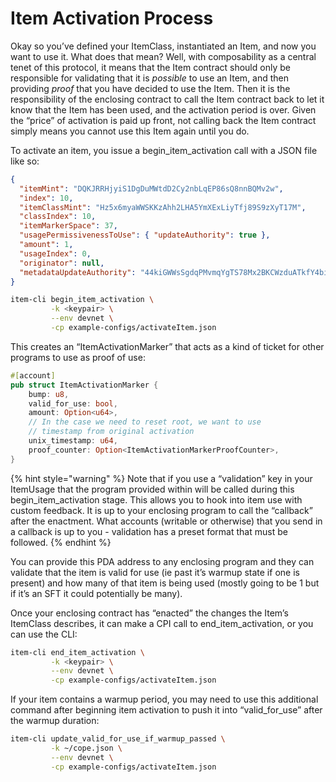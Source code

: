 # Item Activation Process

Okay so you’ve defined your ItemClass, instantiated an Item, and now you want to use it. What does that mean? Well, with composability as a central tenet of this protocol, it means that the Item contract should only be responsible for validating that it is _possible_ to use an Item, and then providing _proof_ that you have decided to use the Item. Then it is the responsibility of the enclosing contract to call the Item contract back to let it know that the Item has been used, and the activation period is over. Given the “price” of activation is paid up front, not calling back the Item contract simply means you cannot use this Item again until you do.

To activate an item, you issue a begin\_item\_activation call with a JSON file like so:

```json
{
  "itemMint": "DQKJRRHjyiS1DgDuMWtdD2Cy2nbLqEP86sQ8nnBQMv2w",
  "index": 10,
  "itemClassMint": "Hz5x6myaWWSKKzAhh2LHA5YmXExLiyTfj89S9zXyT17M",
  "classIndex": 10,
  "itemMarkerSpace": 37,
  "usagePermissivenessToUse": { "updateAuthority": true },
  "amount": 1,
  "usageIndex": 0,
  "originator": null,
  "metadataUpdateAuthority": "44kiGWWsSgdqPMvmqYgTS78Mx2BKCWzduATkfY4biU97"
}
```

```bash
item-cli begin_item_activation \
         -k <keypair> \
         --env devnet \
         -cp example-configs/activateItem.json
```

This creates an “ItemActivationMarker” that acts as a kind of ticket for other programs to use as proof of use:

```rust
#[account]
pub struct ItemActivationMarker {
    bump: u8,
    valid_for_use: bool,
    amount: Option<u64>,
    // In the case we need to reset root, we want to use
    // timestamp from original activation
    unix_timestamp: u64,
    proof_counter: Option<ItemActivationMarkerProofCounter>,
}
```

{% hint style="warning" %}
Note that if you use a “validation” key in your ItemUsage that the program provided within will be called during this begin\_item\_activation stage. This allows you to hook into item use with custom feedback. It is up to your enclosing program to call the “callback” after the enactment. What accounts (writable or otherwise) that you send in a callback is up to you - validation has a preset format that must be followed.
{% endhint %}

You can provide this PDA address to any enclosing program and they can validate that the item is valid for use (ie past it’s warmup state if one is present) and how many of that item is being used (mostly going to be 1 but if it’s an SFT it could potentially be many).

Once your enclosing contract has “enacted” the changes the Item’s ItemClass describes, it can make a CPI call to end\_item\_activation, or you can use the CLI:

```bash
item-cli end_item_activation \
         -k <keypair> \
         --env devnet \
         -cp example-configs/activateItem.json
```

If your item contains a warmup period, you may need to use this additional command after beginning item activation to push it into “valid\_for\_use” after the warmup duration:

```bash
item-cli update_valid_for_use_if_warmup_passed \
         -k ~/cope.json \
         --env devnet \
         -cp example-configs/activateItem.json
```
